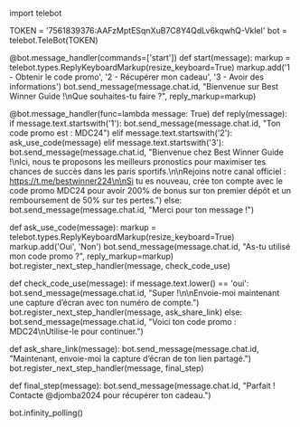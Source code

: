 import telebot

TOKEN = '7561839376:AAFzMptESqnXuB7C8Y4QdLv6kqwhQ-VkleI'
bot = telebot.TeleBot(TOKEN)

@bot.message_handler(commands=['start'])
def start(message):
    markup = telebot.types.ReplyKeyboardMarkup(resize_keyboard=True)
    markup.add('1 - Obtenir le code promo', '2 - Récupérer mon cadeau', '3 - Avoir des informations')
    bot.send_message(message.chat.id, "Bienvenue sur Best Winner Guide !\nQue souhaites-tu faire ?", reply_markup=markup)

@bot.message_handler(func=lambda message: True)
def reply(message):
    if message.text.startswith('1'):
        bot.send_message(message.chat.id, "Ton code promo est : MDC24")
    elif message.text.startswith('2'):
        ask_use_code(message)
    elif message.text.startswith('3'):
        bot.send_message(message.chat.id, "Bienvenue chez Best Winner Guide !\nIci, nous te proposons les meilleurs pronostics pour maximiser tes chances de succès dans les paris sportifs.\n\nRejoins notre canal officiel : https://t.me/bestwinner224\n\nSi tu es nouveau, crée ton compte avec le code promo MDC24 pour avoir 200% de bonus sur ton premier dépôt et un remboursement de 50% sur tes pertes.")
    else:
        bot.send_message(message.chat.id, "Merci pour ton message !")

def ask_use_code(message):
    markup = telebot.types.ReplyKeyboardMarkup(resize_keyboard=True)
    markup.add('Oui', 'Non')
    bot.send_message(message.chat.id, "As-tu utilisé mon code promo ?", reply_markup=markup)
    bot.register_next_step_handler(message, check_code_use)

def check_code_use(message):
    if message.text.lower() == 'oui':
        bot.send_message(message.chat.id, "Super !\n\nEnvoie-moi maintenant une capture d’écran avec ton numéro de compte.")
        bot.register_next_step_handler(message, ask_share_link)
    else:
        bot.send_message(message.chat.id, "Voici ton code promo : MDC24\nUtilise-le pour continuer.")

def ask_share_link(message):
    bot.send_message(message.chat.id, "Maintenant, envoie-moi la capture d’écran de ton lien partagé.")
    bot.register_next_step_handler(message, final_step)

def final_step(message):
    bot.send_message(message.chat.id, "Parfait ! Contacte @djomba2024 pour récupérer ton cadeau.")

bot.infinity_polling()
